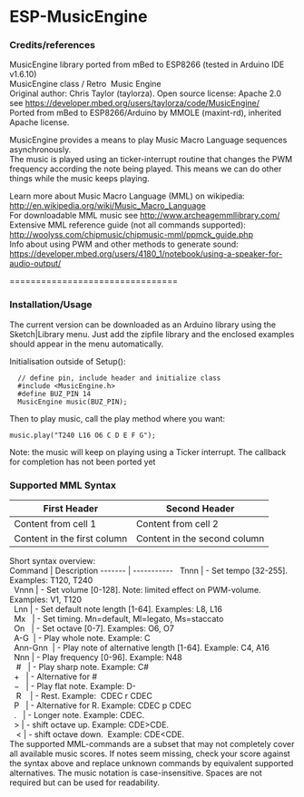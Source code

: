 # ESP-MusicEngine

### Credits/references
MusicEngine library ported from mBed to ESP8266 (tested in Arduino IDE v1.6.10)<br>
MusicEngine class / Retro  Music Engine<br>
Original author: Chris Taylor (taylorza). Open source license: Apache 2.0<br>
see https://developer.mbed.org/users/taylorza/code/MusicEngine/<br>
Ported from mBed to ESP8266/Arduino by MMOLE (maxint-rd), inherited Apache license.

MusicEngine provides a means to play Music Macro Language sequences asynchronously.<br>
The music is played using an ticker-interrupt routine that changes the PWM frequency according the note being played. This means we can do other things while the music keeps playing.

Learn more about Music Macro Language (MML) on wikipedia:<br>
   http://en.wikipedia.org/wiki/Music_Macro_Language<br>
   For downloadable MML music see http://www.archeagemmllibrary.com/<br>
Extensive MML reference guide (not all commands supported):<br>
   http://woolyss.com/chipmusic/chipmusic-mml/ppmck_guide.php<br>
Info about using PWM and other methods to generate sound:<br>
   https://developer.mbed.org/users/4180_1/notebook/using-a-speaker-for-audio-output/

================================
### Installation/Usage
The current version can be downloaded as an Arduino library using the Sketch|Library menu. Just add the zipfile library and the enclosed examples should appear in the menu automatically.

Initialisation outside of Setup():
```
  // define pin, include header and initialize class
  #include <MusicEngine.h>
  #define BUZ_PIN 14
  MusicEngine music(BUZ_PIN);
```

Then to play music, call the play method where you want:
```
music.play("T240 L16 O6 C D E F G");
```
Note: the music will keep on playing using a Ticker interrupt. The callback for completion has not been ported yet

### Supported MML Syntax

First Header | Second Header
------------ | -------------
Content from cell 1 | Content from cell 2
Content in the first column | Content in the second column

Short syntax overview:<br>
Command | Description
------- | -----------
&nbsp;  Tnnn | - Set tempo [32-255]. Examples: T120, T240<br>
&nbsp;  Vnnn | - Set volume [0-128]. Note: limited effect on PWM-volume. Examples: V1, T120<br>
&nbsp;  Lnn  | - Set default note length [1-64]. Examples: L8, L16<br>
&nbsp;  Mx   | - Set timing. Mn=default, Ml=legato, Ms=staccato<br>
&nbsp;  On   | - Set octave [0-7]. Examples: O6, O7<br>
&nbsp;  A-G  | - Play whole note. Example: C<br>
&nbsp;  Ann-Gnn  | - Play note of alternative length [1-64]. Example: C4, A16<br>
&nbsp;  Nnn  | - Play frequency [0-96]. Example: N48<br>
&nbsp;  #    | - Play sharp note. Example: C#<br>
&nbsp;  &plus;    | - Alternative for #<br>
&nbsp;  &minus;    | - Play flat note. Example: D-&nbsp; <br>
&nbsp;  R    | - Rest. Example:  CDEC r CDEC<br>
&nbsp;  P    | - Alternative for R. Example:  CDEC p CDEC<br>
&nbsp;  .    | - Longer note. Example: CDEC.&nbsp;<br>
&nbsp;  &gt; | - shift octave up.  Example: CDE&gt;CDE.&nbsp;<br>
&nbsp;  &lt; | - shift octave down.  Example: CDE&lt;CDE.&nbsp;<br>
The supported MML-commands are a subset that may not completely cover all available music scores.
If notes seem missing, check your score against the syntax above and replace unknown commands by equivalent supported alternatives. The music notation is case-insensitive. Spaces are not required but can be used for readability.
